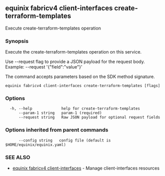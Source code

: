## equinix fabricv4 client-interfaces create-terraform-templates

Execute create-terraform-templates operation

### Synopsis

Execute the create-terraform-templates operation on this service.

Use --request flag to provide a JSON payload for the request body.
Example: --request '{"field":"value"}'

The command accepts parameters based on the SDK method signature.

```
equinix fabricv4 client-interfaces create-terraform-templates [flags]
```

### Options

```
  -h, --help             help for create-terraform-templates
      --param-1 string   param-1 (required)
      --request string   Raw JSON payload for optional request fields
```

### Options inherited from parent commands

```
      --config string   config file (default is $HOME/equinix/equinix.yaml)
```

### SEE ALSO

* [equinix fabricv4 client-interfaces](equinix_fabricv4_client-interfaces.md)	 - Manage client-interfaces resources

